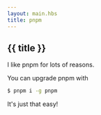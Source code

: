 ```yaml
---
layout: main.hbs
title: pnpm
---
```


## {{ title }}

I like pnpm for lots of reasons.

You can upgrade pnpm with

```bash
$ pnpm i -g pnpm
```

It's just that easy!
